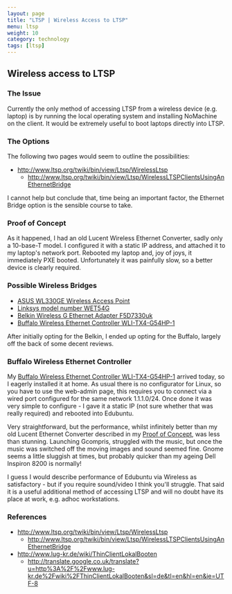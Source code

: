 ```yaml
---
layout: page
title: "LTSP | Wireless Access to LTSP"
menu: ltsp
weight: 10
category: technology
tags: [ltsp]
---
```


## Wireless access to LTSP

### The Issue

Currently the only method of accessing LTSP from a wireless device (e.g. laptop) is by running the local operating system and installing NoMachine on the client.  It would be extremely useful to boot laptops directly into LTSP.

### The Options

The following two pages would seem to outline the possibilities:

   * http://www.ltsp.org/twiki/bin/view/Ltsp/WirelessLtsp
      * http://www.ltsp.org/twiki/bin/view/Ltsp/WirelessLTSPClientsUsingAnEthernetBridge

I cannot help but conclude that, time being an important factor, the Ethernet Bridge option is the sensible course to take.

### Proof of Concept

As it happened, I had an old Lucent Wireless Ethernet Converter, sadly only a 10-base-T model.  I configured it with a static IP address, and attached it to my laptop's network port.  Rebooted my laptop and, joy of joys, it immediately PXE booted.  Unfortunately it was painfully slow, so a better device is clearly required.

### Possible Wireless Bridges

   * [ASUS WL330GE Wireless Access Point](http://www.expansys.com/d.aspx?i=156998)
   * [Linksys model number WET54G](http://www.dabs4work.com/productview.aspx?Quicklinx=30HT)
   * [Belkin Wireless G Ethernet Adapter F5D7330uk](http://www.dabs4work.com/productview.aspx?quicklinx=3XB9)
   * [Buffalo Wireless Ethernet Controller WLI-TX4-G54HP-1](https://www.dabs4work.com/productview.aspx?QuickLinx=3XB9)

After initially opting for the Belkin, I ended up opting for the Buffalo, largely off the back of some decent reviews.

### Buffalo Wireless Ethernet Controller

My [Buffalo Wireless Ethernet Controller WLI-TX4-G54HP-1](https://www.dabs4work.com/productview.aspx?QuickLinx=3XB9) arrived today, so I eagerly installed it at home.  As usual there is no configurator for Linux, so you have to use the web-admin page, this requires you to connect via a wired port configured for the same network 1.1.1.0/24.  Once done it was very simple to configure - I gave it a static IP (not sure whether that was really required) and rebooted into Edubuntu.

Very straightforward, but the performance, whilst infinitely better than my old Lucent Ethernet Converter described in my [Proof of Concept](#proof-of-concept), was less than stunning.  Launching Gcompris, struggled with the music, but once the music was switched off the moving images and sound seemed fine.  Gnome seems a little sluggish at times, but probably quicker than my ageing Dell Inspiron 8200 is normally!

I guess I would describe performance of Edubuntu via Wireless as satisfactory - but if you require sound/video I think you'll struggle.  That said it is a useful additional method of accessing LTSP and will no doubt have its place at work, e.g. adhoc workstations.

### References

   * http://www.ltsp.org/twiki/bin/view/Ltsp/WirelessLtsp
      * http://www.ltsp.org/twiki/bin/view/Ltsp/WirelessLTSPClientsUsingAnEthernetBridge
   * http://www.lug-kr.de/wiki/ThinClientLokalBooten
      * http://translate.google.co.uk/translate?u=http%3A%2F%2Fwww.lug-kr.de%2Fwiki%2FThinClientLokalBooten&sl=de&tl=en&hl=en&ie=UTF-8
